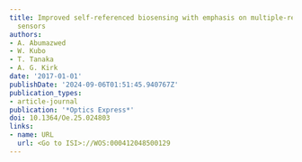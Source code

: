 ```yaml
---
title: Improved self-referenced biosensing with emphasis on multiple-resonance nanorod
  sensors
authors:
- A. Abumazwed
- W. Kubo
- T. Tanaka
- A. G. Kirk
date: '2017-01-01'
publishDate: '2024-09-06T01:51:45.940767Z'
publication_types:
- article-journal
publication: '*Optics Express*'
doi: 10.1364/Oe.25.024803
links:
- name: URL
  url: <Go to ISI>://WOS:000412048500129
---
```

